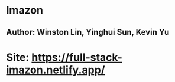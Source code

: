 # Imazon

## Author: Winston Lin, Yinghui Sun, Kevin Yu

# Site: https://full-stack-imazon.netlify.app/
